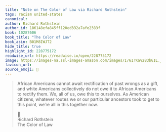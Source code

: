```yaml
---
title: "Note on The Color of Law via Richard Rothstein"
tags: racism united-states
canonical: 
author: Richard Rothstein
author_id: 186148efa845ff120ed332a7afe2383f
book: 10287606
book_title: "The Color of Law"
book_asin: B01M8IWJT2
hide_title: true
highlight_id: 228775172
readwise_url: https://readwise.io/open/228775172
image: https://images-na.ssl-images-amazon.com/images/I/61rKa%2B3bGIL._SL200_.jpg
favicon_url: 
source_emoji: 📕
---
```


> African Americans cannot await rectification of past wrongs as a gift, and white Americans collectively do not owe it to African Americans to rectify them. We, all of us, owe this to ourselves. As American citizens, whatever routes we or our particular ancestors took to get to this point, we’re all in this together now.
> <div class="quoteback-footer"><div class="quoteback-avatar"><span class="mini-emoji"> 📕</span></div><div class="quoteback-metadata"><div class="metadata-inner"><span style="display:none">FROM:</span><div aria-label="Richard Rothstein" class="quoteback-author"> Richard Rothstein</div><div aria-label="The Color of Law" class="quoteback-title"> The Color of Law</div></div></div></div>